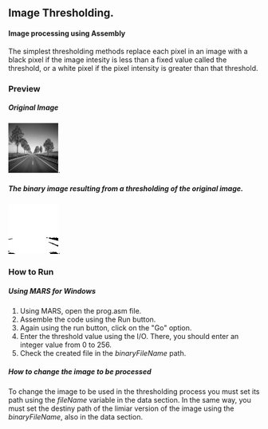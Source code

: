 ## Image Thresholding.

#### Image processing using Assembly

The simplest thresholding methods replace each pixel in an image with a black pixel if the image intesity is less than a fixed value called the threshold, or a white pixel if the pixel intensity is greater than that threshold.

### Preview
##### Original Image

![Original Image](https://github.com/ryanviana/thresholding-in-assembly/blob/main/images/road100x100bin.jpg "Original Image").

##### The binary image resulting from a thresholding of the original image.

![Processed Image](https://github.com/ryanviana/thresholding-in-assembly/blob/main/images/road-100x100-limiar-version.jpg "Processed Image").

### How to Run

##### Using MARS for Windows
 
1. Using MARS, open the prog.asm file.
2. Assemble the code using the Run button.
3. Again using the run button, click on the "Go" option.
4. Enter the threshold value using the I/O. There, you should enter an integer value from 0 to 256.
5. Check the created file in the _binaryFileName_ path.


##### How to change the image to be processed
To change the image to be used in the thresholding process you must set its path using the _fileName_ variable in the data section. In the same way, you must set the destiny path of the limiar version of the image using the _binaryFileName_, also in the data section.
